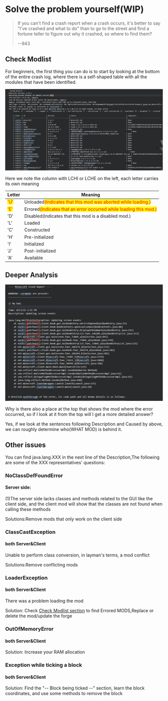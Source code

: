 # Solve the problem yourself(WIP)

> If you can't find a crash report when a crash occurs, it's better to say "I've crashed and what to do" than to go to the street and find a fortune teller to figure out why it crashed, so where to find them?
>
> &#x20;                                                                                                                                           \--943

## Check Modlist

For beginners, the first thing you can do is to start by looking at the bottom of the entire crash log, where there is a self-shaped table with all the modules that have been identified.

![](<../../.gitbook/assets/image (5) (1).png>)

Here we note the column with LCHI or LCHE on the left, each letter carries its own meaning

| Letter                              | Meaning                                                                                           |
| ----------------------------------- | ------------------------------------------------------------------------------------------------- |
| <mark style="color:red;">'U'</mark> | Unloaded<mark style="color:red;">(Indicates that this mod was aborted while loading.)</mark>      |
| <mark style="color:red;">'E'</mark> | Errored<mark style="color:red;">(Indicates that an error occurred while loading this mod.)</mark> |
| 'D'                                 | Disabled(Indicates that this mod is a disabled mod.)                                              |
| 'L'                                 | Loaded                                                                                            |
| 'C'                                 | Constructed                                                                                       |
| 'H'                                 | Pre-initialized                                                                                   |
| 'I'                                 | Initialized                                                                                       |
| 'J'                                 | Post-initialized                                                                                  |
| 'A'                                 | Available                                                                                         |

## Deeper Analysis

![](<../../.gitbook/assets/image (1) (1) (1).png>)

Why is there also a place at the top that shows the mod where the error occurred, so if I look at it from the top will I get a more detailed answer?

Yes, if we look at the sentences following Description and Caused by above, we can roughly determine who(WHAT MOD) is behind it.

## Other issues

You can find java.lang.XXX in the next line of the Description,The following are some of the XXX representatives' questions:

### NoClassDefFoundError

#### Server side:

(1)The server side lacks classes and methods related to the GUI like the client side, and the client mod will show that the classes are not found when calling these methods

Solutions:Remove mods that only work on the client side

### ClassCastException

#### both Server\&Client

Unable to perform class conversion, in layman's terms, a mod conflict

Solutions:Remove conflicting mods

### LoaderException

#### both Server\&Client

There was a problem loading the mod

Solution: Check [Check Modlist section](solve-the-problem-yourself-wip.md#check-modlist) to find Errored MODS,Replace or delete the mod/update the forge

### OutOfMemoryError

#### both Server\&Client

Solution: Increase your RAM allocation

### Exception while ticking a block

#### both Server\&Client

Solution: Find the "-- Block being ticked --" section, learn the block coordinates, and use some methods to remove the block

